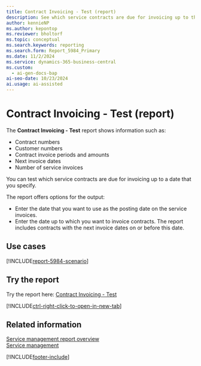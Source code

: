 ```yaml
---
title: Contract Invoicing - Test (report)
description: See which service contracts are due for invoicing up to the date that you specify.
author: kennieNP
ms.author: kepontop
ms.reviewer: bholtorf
ms.topic: conceptual
ms.search.keywords: reporting
ms.search.form: Report_5984_Primary
ms.date: 11/2/2024
ms.service: dynamics-365-business-central
ms.custom:
  - ai-gen-docs-bap
ai-seo-date: 10/23/2024
ai.usage: ai-assisted
---
```


# Contract Invoicing - Test (report)

The **Contract Invoicing - Test** report shows information such as:

- Contract numbers
- Customer numbers
- Contract invoice periods and amounts
- Next invoice dates
- Number of service invoices

You can test which service contracts are due for invoicing up to a date that you specify.

The report offers options for the output:

- Enter the date that you want to use as the posting date on the service invoices.
- Enter the date up to which you want to invoice contracts. The report includes contracts with the next invoice dates on or before this date.

## Use cases

[!INCLUDE[report-5984-scenario](../includes/report-5984-scenario-include.md)]

<!-- 

Prompt

Below is a report in an ERP system. Provide 3-4 use cases for different personas working with project management or finance for projects.

Format like this:    
  
As a <persona>, use the report to    
* use case 1  
* use case 2    

Do not capitalize the persona names. 

Do not start lines with "Use the data to"

## Report name
Contract Invoicing - Test

## Report description

### What the report does

### Use cases

Please include your data sources and URLs

-->

## Try the report

Try the report here: [Contract Invoicing - Test](https://businesscentral.dynamics.com?report=5984)

[!INCLUDE[ctrl-right-click-to-open-in-new-tab](../includes/ctrl-right-click-to-open-in-new-tab.md)]

## Related information

[Service management report overview](../service-reports.md)  
[Service management](../service-service.md)  

[!INCLUDE[footer-include](../includes/footer-banner.md)]